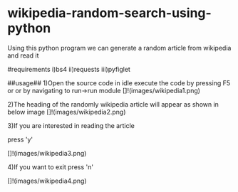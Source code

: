# wikipedia-random-search-using-python

Using this python program we can generate a random article from wikipedia and read it

#requirements
i)bs4
ii)requests
iii)pyfiglet

##usage##
1)Open the source code in idle
execute the code by pressing F5 or or by navigating to run->run module
[]!(images/wikipedia1.png)

2)The heading of the randomly wikipedia article  will appear as shown in below image
[]!(images/wikipedia2.png)

3)If you are interested in reading the article 

press 'y' 

[]!(images/wikipedia3.png)

4)If you want to exit 
press 'n'

[]!(images/wikipedia4.png)



